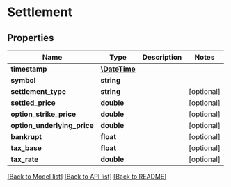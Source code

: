 # Settlement

## Properties
Name | Type | Description | Notes
------------ | ------------- | ------------- | -------------
**timestamp** | [**\DateTime**](\DateTime.md) |  | 
**symbol** | **string** |  | 
**settlement_type** | **string** |  | [optional] 
**settled_price** | **double** |  | [optional] 
**option_strike_price** | **double** |  | [optional] 
**option_underlying_price** | **double** |  | [optional] 
**bankrupt** | **float** |  | [optional] 
**tax_base** | **float** |  | [optional] 
**tax_rate** | **double** |  | [optional] 

[[Back to Model list]](../README.md#documentation-for-models) [[Back to API list]](../README.md#documentation-for-api-endpoints) [[Back to README]](../README.md)


